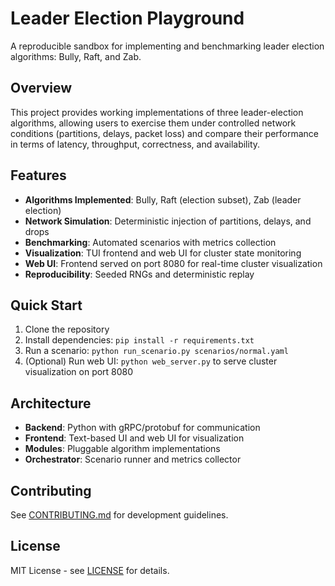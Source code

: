# Leader Election Playground

A reproducible sandbox for implementing and benchmarking leader election algorithms: Bully, Raft, and Zab.

## Overview

This project provides working implementations of three leader-election algorithms, allowing users to exercise them under controlled network conditions (partitions, delays, packet loss) and compare their performance in terms of latency, throughput, correctness, and availability.

## Features

- **Algorithms Implemented**: Bully, Raft (election subset), Zab (leader election)
- **Network Simulation**: Deterministic injection of partitions, delays, and drops
- **Benchmarking**: Automated scenarios with metrics collection
- **Visualization**: TUI frontend and web UI for cluster state monitoring
- **Web UI**: Frontend served on port 8080 for real-time cluster visualization
- **Reproducibility**: Seeded RNGs and deterministic replay

## Quick Start

1. Clone the repository
2. Install dependencies: `pip install -r requirements.txt`
3. Run a scenario: `python run_scenario.py scenarios/normal.yaml`
4. (Optional) Run web UI: `python web_server.py` to serve cluster visualization on port 8080

## Architecture

- **Backend**: Python with gRPC/protobuf for communication
- **Frontend**: Text-based UI and web UI for visualization
- **Modules**: Pluggable algorithm implementations
- **Orchestrator**: Scenario runner and metrics collector

## Contributing

See [CONTRIBUTING.md](CONTRIBUTING.md) for development guidelines.

## License

MIT License - see [LICENSE](LICENSE) for details.